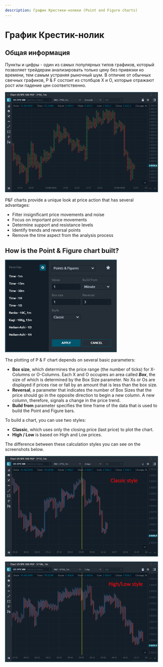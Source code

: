 ```yaml
---
description: График Крестики-нолики (Point and Figure charts)
---
```


# График Крестик-нолик

## Общая информация

Пункты и цифры - один из самых популярных типов графиков, который позволяет трейдерам анализировать только цену без привязки ко времени, тем самым устраняя рыночный шум. В отличие от обычных свечных графиков, P & F состоит из столбцов X и O, которые отражают рост или падение цен соответственно.

![&#x41E;&#x431;&#x449;&#x438;&#x439; &#x432;&#x438;&#x434; &#x442;&#x438;&#x43F;&#x430; &#x434;&#x438;&#x430;&#x433;&#x440;&#x430;&#x43C;&#x43C;&#x44B; &quot;&#x41A;&#x440;&#x435;&#x441;&#x442;&#x438;&#x43A;-&#x43D;&#x43E;&#x43B;&#x438;&#x43A;&quot;](../../../.gitbook/assets/point-and-figure-chart-type.png)

P&F charts provide a unique look at price action that has several advantages:

* Filter insignificant price movements and noise
* Focus on important price movements
* Determine support and resistance levels
* Identify trends and reversal points
* Remove the time aspect from the analysis process

## How is the Point & Figure chart built?

![Main parameters for plotting P &amp; F chart](../../../.gitbook/assets/point-and-figure-chart-parameters.png)

The plotting of P & F chart depends on several basic parameters:

* **Box size**, which determines the price range \(the number of ticks\) for X-Columns or O-Columns. Each X and O occupies an area called _**Box**_, the size of which is determined by the Box Size parameter. No Xs or Os are displayed if prices rise or fall by an amount that is less than the box size.
* **Reversal**, a parameter that indicates the number of Box Sizes that the price should go in the opposite direction to begin a new column. A new column, therefore, signals a change in the price trend.
* **Build from** parameter specifies the time frame of the data that is used to build the Point and Figure bars.

To build a chart, you can use two styles:

* **Classic**, which uses only the closing price \(last price\) to plot the chart. 
* **High / Low** is based on High and Low prices.

The difference between these calculation styles you can see on the screenshots below.

![P &amp; F chart based on close prices \(Classic style\)](../../../.gitbook/assets/point-and-figure-classic-style.png)

![P &amp; F chart based on high or low prices \(High/Low style\)](../../../.gitbook/assets/point-and-figure-high_low-style.png)

